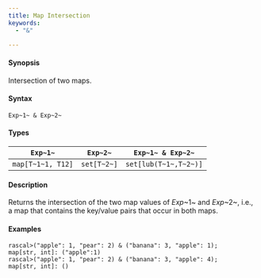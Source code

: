 ```yaml
---
title: Map Intersection
keywords:
  - "&"

---
```


#### Synopsis

Intersection of two maps.

#### Syntax

`Exp~1~ & Exp~2~`

#### Types

| `Exp~1~`    |  `Exp~2~`      | `Exp~1~ & Exp~2~`      |
| --- | --- | --- |
| `map[T~1~1, T12]` |  `set[T~2~]`   | `set[lub(T~1~,T~2~)]`  |

#### Description

Returns the intersection of the two map values of _Exp_~1~ and _Exp_~2~, i.e., a map that contains the key/value pairs that
occur in both maps.

#### Examples

```rascal-shell 
rascal>("apple": 1, "pear": 2) & ("banana": 3, "apple": 1);
map[str, int]: ("apple":1)
rascal>("apple": 1, "pear": 2) & ("banana": 3, "apple": 4);
map[str, int]: ()
```

